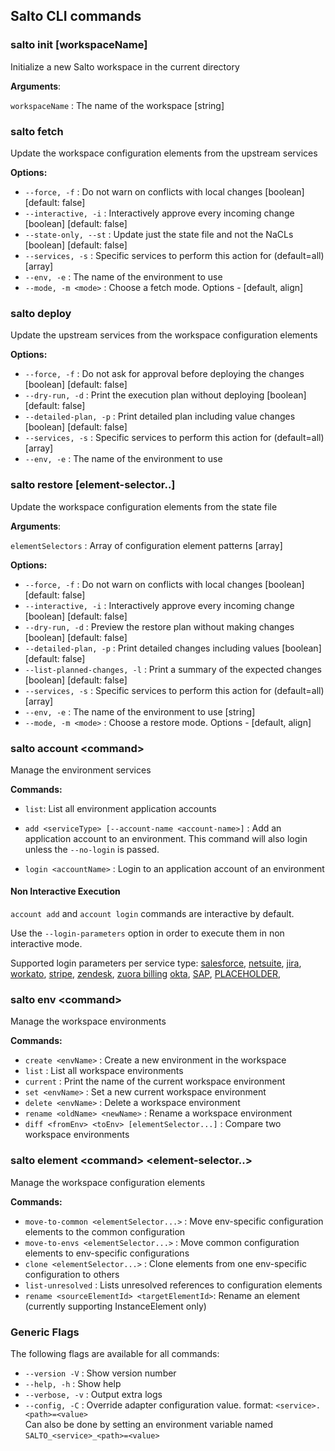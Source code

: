 ## Salto CLI commands

### **salto init [workspaceName]**

Initialize a new Salto workspace in the current directory

**Arguments**:

`workspaceName` : The name of the workspace [string]

### **salto fetch**

Update the workspace configuration elements from the upstream services

**Options:**

- `--force, -f` : Do not warn on conflicts with local changes [boolean] [default: false]
- `--interactive, -i` : Interactively approve every incoming change [boolean] [default: false]
- `--state-only, --st` : Update just the state file and not the NaCLs [boolean] [default: false]
- `--services, -s` : Specific services to perform this action for (default=all) [array]
- `--env, -e` : The name of the environment to use
- `--mode, -m <mode>` : Choose a fetch mode. Options - [default, align]

### **salto deploy**

Update the upstream services from the workspace configuration elements

**Options:**

- `--force, -f` : Do not ask for approval before deploying the changes [boolean] [default: false]
- `--dry-run, -d` : Print the execution plan without deploying [boolean] [default: false]
- `--detailed-plan, -p` : Print detailed plan including value changes [boolean] [default: false]
- `--services, -s` : Specific services to perform this action for (default=all) [array]
- `--env, -e` : The name of the environment to use

### **salto restore [element-selector..]**

Update the workspace configuration elements from the state file

**Arguments**:

`elementSelectors` : Array of configuration element patterns [array]

**Options:**

- `--force, -f` : Do not warn on conflicts with local changes [boolean] [default: false]
- `--interactive, -i` : Interactively approve every incoming change [boolean] [default: false]
- `--dry-run, -d` : Preview the restore plan without making changes [boolean] [default: false]
- `--detailed-plan, -p` : Print detailed changes including values [boolean] [default: false]
- `--list-planned-changes, -l` : Print a summary of the expected changes [boolean] [default: false]
- `--services, -s` : Specific services to perform this action for (default=all) [array]
- `--env, -e` : The name of the environment to use [string]
- `--mode, -m <mode>` : Choose a restore mode. Options - [default, align]

### **salto account \<command>**

Manage the environment services

**Commands:**

- `list`: List all environment application accounts

- `add <serviceType> [--account-name <account-name>]` : Add an application account to an environment. This command will also login unless the `--no-login` is passed.

- `login <accountName>` : Login to an application account of an environment

#### **Non Interactive Execution**

`account add` and `account login` commands are interactive by default.

Use the `--login-parameters` option in order to execute them in non interactive mode.

Supported login parameters per service type:
[salesforce](/packages/salesforce-adapter/specific-cli-options.md#non-interactive-login-parameters),
[netsuite](/packages/netsuite-adapter/specific-cli-options.md#non-interactive-login-parameters),
[jira](/packages/jira-adapter/specific-cli-options.md#non-interactive-login-parameters),
[workato](/packages/workato-adapter/specific-cli-options.md#non-interactive-login-parameters),
[stripe](/packages/stripe-adapter/specific-cli-options.md#non-interactive-login-parameters),
[zendesk](/packages/zendesk-adapter/specific-cli-options.md#non-interactive-login-parameters),
[zuora billing](/packages/zuora-billing-adapter/specific-cli-options.md#non-interactive-login-parameters)
[okta](/packages/okta-adapter/specific-cli-options.md#non-interactive-login-parameters),
[SAP](/packages/sap-adapter/specific-cli-options.md#non-interactive-login-parameters),
[PLACEHOLDER](/packages/PLACEHOLDER-adapter/specific-cli-options.md#non-interactive-login-parameters),

### **salto env \<command>**

Manage the workspace environments

**Commands:**

- `create <envName>` : Create a new environment in the workspace
- `list` : List all workspace environments
- `current` : Print the name of the current workspace environment
- `set <envName>` : Set a new current workspace environment
- `delete <envName>` : Delete a workspace environment
- `rename <oldName> <newName>` : Rename a workspace environment
- `diff <fromEnv> <toEnv> [elementSelector...]` : Compare two workspace environments

### **salto element \<command> \<element-selector..>**

Manage the workspace configuration elements

**Commands:**

- `move-to-common <elementSelector...>` : Move env-specific configuration elements to the common configuration
- `move-to-envs <elementSelector...>` : Move common configuration elements to env-specific configurations
- `clone <elementSelector...>` : Clone elements from one env-specific configuration to others
- `list-unresolved` : Lists unresolved references to configuration elements
- `rename <sourceElementId> <targetElementId>`: Rename an element (currently supporting InstanceElement only)

### Generic Flags

The following flags are available for all commands:

- `--version -V` : Show version number
- `--help, -h` : Show help
- `--verbose, -v` : Output extra logs
- `--config, -C` : Override adapter configuration value. format: `<service>.<path>=<value>`<br>
  Can also be done by setting an environment variable named `SALTO_<service>_<path>=<value>`
